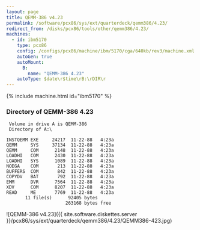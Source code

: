 ```yaml
---
layout: page
title: QEMM-386 v4.23
permalink: /software/pcx86/sys/ext/quarterdeck/qemm386/4.23/
redirect_from: /disks/pcx86/tools/other/qemm386/4.23/
machines:
  - id: ibm5170
    type: pcx86
    config: /configs/pcx86/machine/ibm/5170/cga/640kb/rev3/machine.xml
    autoGen: true
    autoMount:
      B:
        name: "QEMM-386 4.23"
    autoType: $date\r$time\rB:\rDIR\r
---
```


{% include machine.html id="ibm5170" %}

### Directory of QEMM-386 4.23

     Volume in drive A is QEMM-386
     Directory of A:\

    INSTQEMM EXE     24217  11-22-88   4:23a
    QEMM     SYS     37134  11-22-88   4:23a
    QEMM     COM      2148  11-22-88   4:23a
    LOADHI   COM      2430  11-22-88   4:23a
    LOADHI   SYS      1089  11-22-88   4:23a
    NOEGA    COM       213  11-22-88   4:23a
    BUFFERS  COM       842  11-22-88   4:23a
    COPYDV   BAT       792  11-22-88   4:23a
    EMM      DVR      7564  11-22-88   4:23a
    XDV      COM      8207  11-22-88   4:23a
    READ     ME       7769  11-22-88   4:23a
           11 file(s)      92405 bytes
                          263168 bytes free

![QEMM-386 v4.23]({{ site.software.diskettes.server }}/pcx86/sys/ext/quarterdeck/qemm386/4.23/QEMM386-423.jpg)
